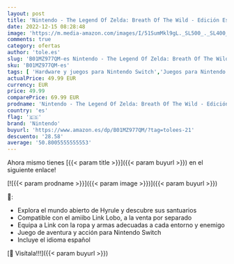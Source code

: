 ```yaml
---
layout: post
title: 'Nintendo - The Legend Of Zelda: Breath Of The Wild - Edición Estándar'
date: 2022-12-15 08:28:48
image: 'https://m.media-amazon.com/images/I/51SumMkl9gL._SL500_._SL400_.jpg'
comments: true
category: ofertas
author: 'tole.es'
slug: 'B01MZ977QM-es Nintendo - The Legend Of Zelda: Breath Of The Wild -...'
sku: 'B01MZ977QM-es'
tags: [ 'Hardware y juegos para Nintendo Switch','Juegos para Nintendo Switch','Videojuegos','nintendo','🇪🇸', ]
actualPrice: 49.99 EUR
currency: EUR
price: 49.99
comparePrice: 69.99 EUR
prodname: 'Nintendo - The Legend Of Zelda: Breath Of The Wild - Edición Estándar'
country: 'es'
flag: '🇪🇸'
brand: 'Nintendo'
buyurl: 'https://www.amazon.es/dp/B01MZ977QM/?tag=tolees-21'
descuento: '28.58'
average: '50.8005555555553'
---
```


Ahora mismo tienes [{{< param title >}}]({{< param buyurl >}}) en el siguiente enlace!

[![{{< param prodname >}}]({{< param image >}})]({{< param buyurl >}})

🔎:

- Explora el mundo abierto de Hyrule y descubre sus santuarios
- Compatible con el amiibo Link Lobo, a la venta por separado
- Equipa a Link con la ropa y armas adecuadas a cada entorno y enemigo
- Juego de aventura y acción para Nintendo Switch
- Incluye el idioma español

[🛒 Visítala!!!]({{< param buyurl >}})
